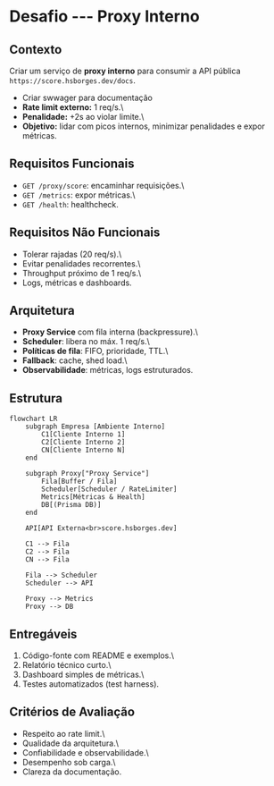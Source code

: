 # Desafio --- Proxy Interno

## Contexto

Criar um serviço de **proxy interno** para consumir a API pública
`https://score.hsborges.dev/docs`.


-   Criar swwager para documentação
-   **Rate limit externo:** 1 req/s.\
-   **Penalidade:** +2s ao violar limite.\
-   **Objetivo:** lidar com picos internos, minimizar penalidades e
    expor métricas.

## Requisitos Funcionais

-   `GET /proxy/score`: encaminhar requisições.\
-   `GET /metrics`: expor métricas.\
-   `GET /health`: healthcheck.

## Requisitos Não Funcionais

-   Tolerar rajadas (20 req/s).\
-   Evitar penalidades recorrentes.\
-   Throughput próximo de 1 req/s.\
-   Logs, métricas e dashboards.

## Arquitetura

-   **Proxy Service** com fila interna (backpressure).\
-   **Scheduler**: libera no máx. 1 req/s.\
-   **Políticas de fila**: FIFO, prioridade, TTL.\
-   **Fallback**: cache, shed load.\
-   **Observabilidade**: métricas, logs estruturados.

## Estrutura
```mermaid
flowchart LR
    subgraph Empresa [Ambiente Interno]
        C1[Cliente Interno 1]
        C2[Cliente Interno 2]
        CN[Cliente Interno N]
    end

    subgraph Proxy["Proxy Service"]
        Fila[Buffer / Fila]
        Scheduler[Scheduler / RateLimiter]
        Metrics[Métricas & Health]
        DB[(Prisma DB)]
    end

    API[API Externa<br>score.hsborges.dev]

    C1 --> Fila
    C2 --> Fila
    CN --> Fila

    Fila --> Scheduler
    Scheduler --> API

    Proxy --> Metrics
    Proxy --> DB
```


## Entregáveis

1.  Código-fonte com README e exemplos.\
2.  Relatório técnico curto.\
3.  Dashboard simples de métricas.\
4.  Testes automatizados (test harness).

## Critérios de Avaliação

-   Respeito ao rate limit.\
-   Qualidade da arquitetura.\
-   Confiabilidade e observabilidade.\
-   Desempenho sob carga.\
-   Clareza da documentação.
